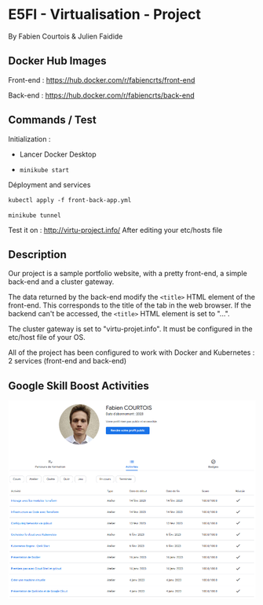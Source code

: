 
# E5FI - Virtualisation -  Project
By Fabien Courtois & Julien Faidide
## Docker Hub Images
Front-end : 
https://hub.docker.com/r/fabiencrts/front-end

Back-end : 
https://hub.docker.com/r/fabiencrts/back-end

## Commands / Test
Initialization : 

 - Lancer Docker Desktop
    
 - `minikube start`

Déployment and services
    
    kubectl apply -f front-back-app.yml

`minikube tunnel`

 Test it on : http://virtu-project.info/
 After editing your etc/hosts file

## Description

Our project is a sample portfolio website, with a pretty front-end, a simple back-end and a cluster gateway.

The data returned by the back-end modify the `<title>` HTML element of the front-end. This corresponds to the title of the tab in the web browser.
If the backend can't be accessed, the `<title>` HTML element is set to "...".

The cluster gateway is set to "virtu-projet.info". It must be configured in the etc/host file of your OS.

All of the project has been configured to work with Docker and Kubernetes : 2 services (front-end and back-end)

## Google Skill Boost Activities

![Alt text](googleSkillBoostFabien.png?raw=true "Résultats Google Skill Boost - Fabien Courtois")


